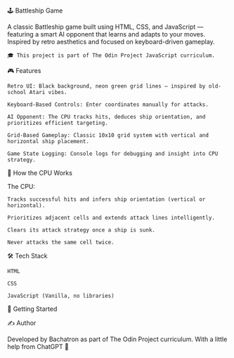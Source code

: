 🕹️ Battleship Game

A classic Battleship game built using HTML, CSS, and JavaScript — featuring a smart AI opponent that learns and adapts to your moves. Inspired by retro aesthetics and focused on keyboard-driven gameplay.

    🎓 This project is part of The Odin Project JavaScript curriculum.

🎮 Features

    Retro UI: Black background, neon green grid lines — inspired by old-school Atari vibes.

    Keyboard-Based Controls: Enter coordinates manually for attacks.

    AI Opponent: The CPU tracks hits, deduces ship orientation, and prioritizes efficient targeting.

    Grid-Based Gameplay: Classic 10x10 grid system with vertical and horizontal ship placement.

    Game State Logging: Console logs for debugging and insight into CPU strategy.

🧠 How the CPU Works

The CPU:

    Tracks successful hits and infers ship orientation (vertical or horizontal).

    Prioritizes adjacent cells and extends attack lines intelligently.

    Clears its attack strategy once a ship is sunk.

    Never attacks the same cell twice.

🛠️ Tech Stack

    HTML

    CSS

    JavaScript (Vanilla, no libraries)


🚀 Getting Started


✍️ Author

Developed by Bachatron as part of The Odin Project curriculum.
With a little help from ChatGPT 🤖
